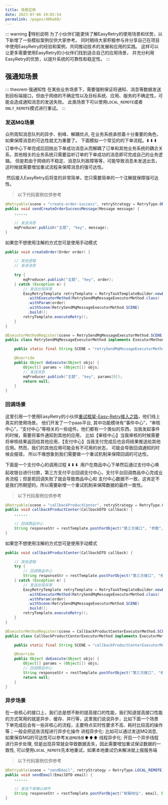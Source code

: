 ```yaml
---
title: 场景应用
date: 2023-07-06 19:02:54
permalink: /pages/406a68/
---
```


::: warning 🌈特别说明
为了小伙伴们能更快了解EasyRetry的使用场景和优势，以下新增了一些模拟案例仅供大家参考。
同时期待大家积极参与并分享自己在项目中使用EasyRetry的经验和案例，共同推动技术的发展和应用的实践。
这样可以让更多需要使用EasyRetry的小伙伴们找到适合自己的应用场景， 并充分利用EasyRetry的优势，以提升系统的可靠性和稳定性。
:::

## 强通知场景

::: theorem 强通知性
在某些业务场景下，需要强制保证将通知、消息等数据发送到目标端接口，但由于网络的不确定性以及目标系统、应用、服务的不确定性，可能会造成通知消息的发送失败。
此类场景下可以使用`LOCAL_REMOTE`或者`ONLY_REMOTE`模式进行重试。
:::

### 发送MQ场景
众所周知消息队列的异步、削峰、解耦优点, 在业务系统承担着十分重要的角色，如果保障消息的可达性就尤为重要了。
下面模拟一个常见的的下单流程。⬇️ ⬇️ ⬇️
<img :src="$withBase('/img/强达性_MQ1.png')" class="no-zoom" style="zoom: 100%;">
订单中心下单完成后回抛出下单成功消息从而解耦了订单和其他业务系统的耦合关系，其他相关的业务系统只需要监听订单的下单成功的消息即可完成自己的业务逻辑。
但是若由于网络的不稳定、消息队列故障等等，可能导致消息未发送出去，这时候就需要增加重试流程来保障消息的强可达性。

<img :src="$withBase('/img/强达性_MQ2.png')" class="no-zoom" style="zoom: 100%;">
然后接入EasyRetry后将变的非常简单，您只需要简单的一个注解就保障强可达性。

> 以下代码案例仅供参考

```java
@Retryable(scene = "create-order-success", retryStrategy = RetryType.ONLY_REMOTE)
public void sendCreateOrderSuccessMessage(Message message) {
    ......
    
    // 发送消息
    mqProducer.publish("主题", "key", message);
}
```
如果您不想使用注解的方式您可是使用手动模式
```java
public void createOrder(Order order) {

    // 其他逻辑
    // 发送消息
    
    try {
        mqProducer.publish("主题", "key", order);
    } catch (Exception e) {
        // 发送出现异常
        EasyRetryTemplate retryTemplate = RetryTaskTemplateBuilder.newBuilder()
          .withExecutorMethod(RetrySendMqMessageExecutorMethod.class)
          .withParam(order)
          .withScene(RetrySendMqMessageExecutorMethod.SCENE)
          .build();
        retryTemplate.executeRetry();
    }
}
```

```java
@ExecutorMethodRegister(scene = RetrySendMqMessageExecutorMethod.SCENE, async = true, forceReport = true)
public class RetrySendMqMessageExecutorMethod implements ExecutorMethod {

    public static final String SCENE = "retrySendMqMessageExecutorMethod";

    @Override
    public Object doExecute(Object objs) {
        Object[] params = (Object[]) objs;
        // 发送消息
        mqProducer.publish("主题", "key", params[0]);
        return null;
    }
}    

```

### 回调场景
这里引用一个使用EasyRetry的小伙伴[重试框架-Easy-Retry接入之路](https://juejin.cn/post/7243677232836018233)，他们线上真实的使用场景。
他们开发了一个paas平台, 其中功能模块有“事件中心”，“审核中心”，“支付中心”等相关的一些组件。他们都有一个类似的东西，当我发起事件的时候，需要将事件通知到其他的应用，
比如【审核中心】当我审核的时候需要将审核结果返回给其他应用，【支付中心】当我支付完成后也会将结果推送给其他应用。然而，我们的其他应用可能会有不可用的状态，
可能会导致回调通知的时候会报错， 所以不难想象到我们需要做一个重试机制来保障回调的可达性。

下面是一个支付中心的调用过程 ⬇️ ⬇️ ⬇️
<img :src="$withBase('/img/回调场景.png')" class="no-zoom" style="zoom: 100%;">
用户在商品中心下单然后通过支付中心唤起收银台进行付款，第三方支付平台回调支付中心，支付平台回调商品中心完成业务流程；但是若回调失败了就会导致商品中心和
支付中心数据不一致，这肯定不是我们所期望的。所以需要新增一个重试机制来保障数据的最终一致性。

> 以下代码案例仅供参考

```java
@Retryable(scene = "callbackProductCenter", retryStrategy = RetryType.ONLY_REMOTE)
public void callbackProductCenter(CallbackDTO callback) {
    ......
    
    // 回调商品中心
    String responseStr = restTemplate.postForObject("第三方接口", "参数", String.class);
}
```
如果您不想使用注解的方式您可是使用手动模式
```java
public void callbackProductCenter(CallbackDTO callback) {

    // 其他逻辑
    try {
        // 回调商品中心
        String responseStr = restTemplate.postForObject("第三方接口", "参数", String.class);
    } catch (Exception e) {
        // 发送出现异常
        EasyRetryTemplate retryTemplate = RetryTaskTemplateBuilder.newBuilder()
          .withExecutorMethod(RetrySendMqMessageExecutorMethod.class)
          .withParam(order)
          .withScene(RetrySendMqMessageExecutorMethod.SCENE)
          .build();
        retryTemplate.executeRetry();
    }
}
```

```java
@ExecutorMethodRegister(scene = CallbackProductCenterExecutorMethod.SCENE, async = true, forceReport = true)
public class CallbackProductCenterExecutorMethod implements ExecutorMethod {

    public static final String SCENE = "callbackProductCenterExecutorMethod";

    @Override
    public Object doExecute(Object objs) {
        Object[] params = (Object[]) objs;
        // 回调商品中心
        String responseStr = restTemplate.postForObject("第三方接口", "参数", String.class);
        return null;
    }
}    
```

### 异步场景
在一些核心的接口上，我们总是想不断的提高接口的性能，我们知道提高接口性能的方式常用的就是异步、缓存、并行等，这里我们说说异步，比如下面一个场景
<img :src="$withBase('/img/异步场景.png')" class="no-zoom" style="zoom: 100%;">
下单完成后会有一些非核心的流程，主要特点实时性要求不高、耗时比较高的操作等；一般会把这些流程进行异步化操作
进程异步化: 比如可以通过发送MQ消息, 如果保存MQ的可达性可以参考`发送MQ场景`⬆️⬆️⬆️
线程异步化: 开启一个异步线程进行异步处理, 但是出现异常就会导致数据丢失，因此需要增加重试保证数据的一致性,
可以使用`LOCAL_REMOTE`先本地重试，如果本地重试仍未解决就上报服务端

> 以下代码案例仅供参考

```java
@Retryable(scene = "sendEmail", retryStrategy = RetryType.LOCAL_REMOTE)
public void sendEmail(EmailDTO email) {
    ......
    
    // 发送下单确认邮件
    String responseStr = restTemplate.postForObject("邮箱地址", email, String.class);
}
```

